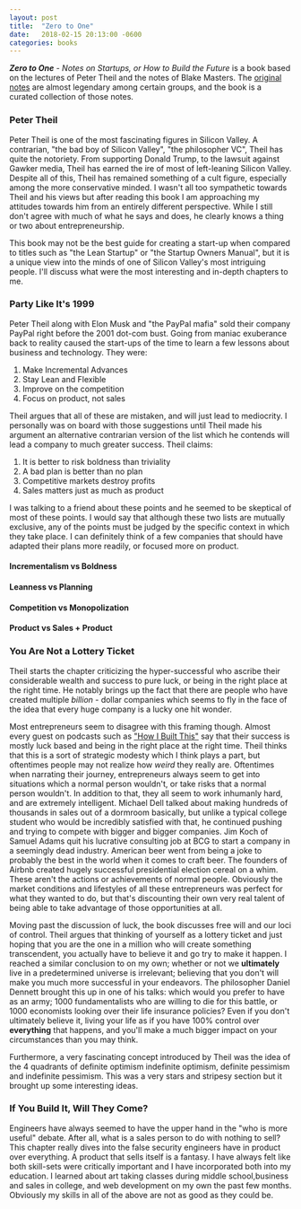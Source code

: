 ```yaml
---
layout: post
title:  "Zero to One"
date:   2018-02-15 20:13:00 -0600
categories: books
---
```


***Zero to One*** - *Notes on Startups, or How to Build the Future* is a book based on the lectures of Peter Theil and the notes of Blake Masters. The [original notes](http://blakemasters.com/peter-thiels-cs183-startup) are almost legendary among certain groups, and the book is a curated collection of those notes.  

### Peter Theil

Peter Theil is one of the most fascinating figures in Silicon Valley. A contrarian, "the bad boy of Silicon Valley", "the philosopher VC", Theil has quite the notoriety. From supporting Donald Trump, to the lawsuit against Gawker media, Theil has earned the ire of most of left-leaning Silicon Valley. Despite all of this, Theil has remained something of a cult figure, especially among the more conservative minded. I wasn't all too sympathetic towards Theil and his views but after reading this book I am approaching my attitudes towards him from an entirely different perspective. While I still don't agree with much of what he says and does, he clearly knows a thing or two about entrepreneurship. 

This book may not be the best guide for creating a start-up when compared to titles such as "the Lean Startup" or "the Startup Owners Manual", but it is a unique view into the minds of one of Silicon Valley's most intriguing people. I'll discuss what were the most interesting and in-depth chapters to me. 

### Party Like It's 1999

Peter Theil along with Elon Musk and "the PayPal mafia" sold their company PayPal right before the 2001 dot-com bust. Going from maniac exuberance back to reality caused the start-ups of the time to learn a few lessons about business and technology. They were: 

1. Make Incremental Advances
2. Stay Lean and Flexible
3. Improve on the competition
4. Focus on product, not sales

Theil argues that all of these are mistaken, and will just lead to mediocrity. I personally was on board with those suggestions until Theil made his argument an alternative contrarian version of the list which he contends will lead a company to much greater success. Theil claims: 

1. It is better to risk boldness than triviality
2. A bad plan is better than no plan
3. Competitive markets destroy profits
4. Sales matters just as much as product

I was talking to a friend about these points and he seemed to be skeptical of most of these points. I would say that although these two lists are mutually exclusive, any of the points must be judged by the specific context in which they take place. I can definitely think of a few companies that should have adapted their plans more readily, or focused more on product. 

#### Incrementalism vs Boldness
#### Leanness vs Planning
#### Competition vs Monopolization
#### Product vs Sales + Product

### You Are Not a Lottery Ticket 

Theil starts the chapter criticizing the hyper-successful who ascribe their considerable wealth and success to pure luck, or being in the right place at the right time. He notably brings up the fact that there are people who have created multiple *billion* - dollar companies which seems to fly in the face of the idea that every huge company is a lucky one hit wonder. 

Most entrepreneurs seem to disagree with this framing though. Almost every guest on podcasts such as ["How I Built This"](https://www.npr.org/podcasts/510313/how-i-built-this) say that their success is mostly luck based and being in the right place at the right time. Theil thinks that this is a sort of strategic modesty which I think plays a part, but oftentimes people may not realize how *weird* they really are. Oftentimes when narrating their journey, entrepreneurs always seem to get into situations which a normal person wouldn't, or take risks that a normal person wouldn't. In addition to that, they all seem to work inhumanly hard, and are extremely intelligent. Michael Dell talked about making hundreds of thousands in sales out of a dormroom basically, but unlike a typical college student who would be incredibly satisfied with that, he continued pushing and trying to compete with bigger and bigger companies. Jim Koch of Samuel Adams quit his lucrative consulting job at BCG to start a company in a seemingly dead industry. American beer went from being a joke to probably the best in the world when it comes to craft beer. The founders of Airbnb created hugely successful presidential election cereal on a whim. These aren't the actions or achievements of normal people. Obviously the market conditions and lifestyles of all these entrepreneurs was perfect for what they wanted to do, but that's discounting their own very real talent of being able to take advantage of those opportunities at all. 

Moving past the discussion of luck, the book discusses free will and our loci of control. Theil argues that thinking of yourself as a lottery ticket and just hoping that you are the one in a million who will create something transcendent, you actually have to believe it and go try to make it happen. I reached a similar conclusion to on my own; whether or not we **ultimately** live in a predetermined universe is irrelevant; believing that you don't will make you much more successful in your endeavors. The philosopher Daniel Dennett brought this up in one of his talks: which would you prefer to have as an army; 1000 fundamentalists who are willing to die for this battle, or 1000 economists looking over their life insurance policies? Even if you don't ultimately believe it, living your life as if you have 100% control over **everything** that happens, and you'll make a much bigger impact on your circumstances than you may think. 

Furthermore, a very fascinating concept introduced by Theil was the idea of the 4 quadrants of definite optimism indefinite optimism, definite pessimism and indefinite pessimism. This was a very stars and stripesy section but it brought up some interesting ideas. 

### If You Build It, Will They Come? 

Engineers have always seemed to have the upper hand in the "who is more useful" debate. After all, what is a sales person to do with nothing to sell? This chapter really dives into the false security engineers have in product over everything. A product that sells itself is a fantasy. I have always felt like both skill-sets were critically important and I have incorporated both into my education. I learned about art taking classes during middle school,business and sales in college, and web development on my own the past few months. Obviously my skills in all of the above are not as good as they could be. 

